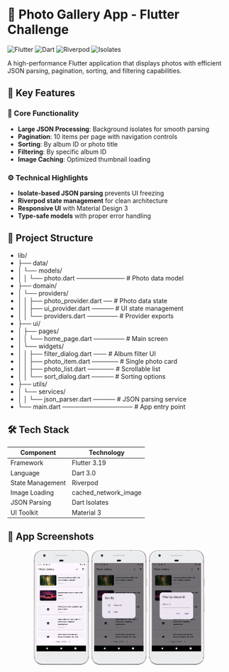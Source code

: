 # 📸 Photo Gallery App - Flutter Challenge

![Flutter](https://img.shields.io/badge/Flutter-3.19-blue)
![Dart](https://img.shields.io/badge/Dart-3.0-blue)
![Riverpod](https://img.shields.io/badge/State%20Management-Riverpod-blueviolet)
![Isolates](https://img.shields.io/badge/Concurrency-Isolates-green)

A high-performance Flutter application that displays photos with efficient JSON parsing, pagination, sorting, and filtering capabilities.

## 🌟 Key Features

### 🚀 Core Functionality

- **Large JSON Processing**: Background isolates for smooth parsing
- **Pagination**: 10 items per page with navigation controls
- **Sorting**: By album ID or photo title
- **Filtering**: By specific album ID
- **Image Caching**: Optimized thumbnail loading

### ⚙️ Technical Highlights

- **Isolate-based JSON parsing** prevents UI freezing
- **Riverpod state management** for clean architecture
- **Responsive UI** with Material Design 3
- **Type-safe models** with proper error handling

## 📁 Project Structure

- lib/
- ├── data/
- │ └── models/
- │ │ └── photo.dart ─────────── # Photo data model
- ├── domain/
- │ └── providers/
- │ │ ├── photo_provider.dart ── # Photo data state
- │ │ ├── ui_provider.dart ───── # UI state management
- │ │ └── providers.dart ─────── # Provider exports
- ├── ui/
- │ ├── pages/
- │ │ └── home_page.dart ─────── # Main screen
- │ └── widgets/
- │ │ ├── filter_dialog.dart ─── # Album filter UI
- │ │ ├── photo_item.dart ────── # Single photo card
- │ │ ├── photo_list.dart ────── # Scrollable list
- │ │ └── sort_dialog.dart ───── # Sorting options
- ├── utils/
- │ └── services/
- │ │ └── json_parser.dart ───── # JSON parsing service
- └── main.dart ──────────────── # App entry point

## 🛠️ Tech Stack

| Component        | Technology           |
|------------------|----------------------|
| Framework        | Flutter 3.19         |
| Language         | Dart 3.0             |
| State Management | Riverpod             |
| Image Loading    | cached_network_image |
| JSON Parsing     | Dart Isolates        |
| UI Toolkit       | Material 3           |

## 📱 App Screenshots

<div align="center">
  <img src="screens/Screenshot_1.png" width="25%" alt="Home Screen"/>
  <img src="screens/Screenshot_2.png" width="25%" alt="Sort Dialog"/> 
  <img src="screens/Screenshot_3.png" width="25%" alt="Filter Dialog"/>
</div>
